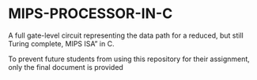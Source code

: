 # MIPS-PROCESSOR-IN-C
A full gate-level circuit representing the data path for a reduced, but still Turing complete, MIPS ISA” in C.

To prevent future students from using this repository for their assignment, only the final document is provided
